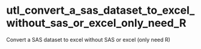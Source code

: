 # utl_convert_a_sas_dataset_to_excel_without_sas_or_excel_only_need_R
Convert a SAS dataset to excel without SAS or excel (only need R)
